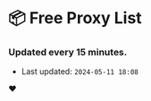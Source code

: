 # :package: Free Proxy List
### Updated every 15 minutes.

- Last updated: `2024-05-11 18:08`

:heart:
